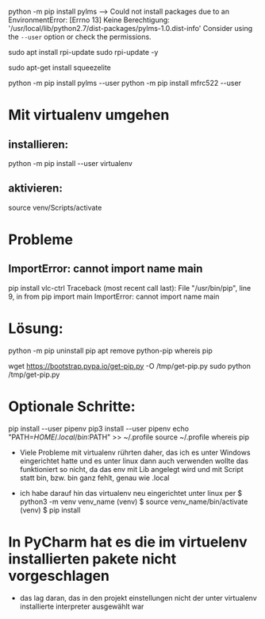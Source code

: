 python -m pip install pylms
--> Could not install packages due to an EnvironmentError: [Errno 13] Keine Berechtigung: '/usr/local/lib/python2.7/dist-packages/pylms-1.0.dist-info' Consider using the `--user` option or check the permissions.

sudo apt install rpi-update
sudo rpi-update -y

sudo apt-get install squeezelite


python -m pip install pylms --user
python -m pip install mfrc522 --user

# Mit virtualenv umgehen
installieren:
---
python -m pip install --user virtualenv

aktivieren:
---
source venv/Scripts/activate

# Probleme
ImportError: cannot import name main
---
pip install vlc-ctrl
Traceback (most recent call last):
  File "/usr/bin/pip", line 9, in <module>
    from pip import main
ImportError: cannot import name main

# Lösung:
python -m pip uninstall pip
apt remove python-pip
whereis pip

wget https://bootstrap.pypa.io/get-pip.py -O /tmp/get-pip.py
sudo python /tmp/get-pip.py

# Optionale Schritte:
pip install --user pipenv
pip3 install --user pipenv
echo "PATH=$HOME/.local/bin:$PATH" >> ~/.profile
source ~/.profile
whereis pip

- Viele Probleme mit virtualenv rührten daher, das ich es unter Windows eingerichtet hatte und es unter linux dann auch verwenden wollte
das funktioniert so nicht, da das env mit Lib angelegt wird und mit Script statt bin, bzw. bin ganz fehlt, genau wie .local
 
- ich habe darauf hin das virtualenv neu eingerichtet unter linux per
$ python3 -m venv venv_name (venv)
$ source venv_name/bin/activate
(venv) $ pip install <packet name>

# In PyCharm hat es die im virtuelenv installierten pakete nicht vorgeschlagen
- das lag daran, das in den projekt einstellungen nicht der unter virtualenv installierte interpreter ausgewählt war
